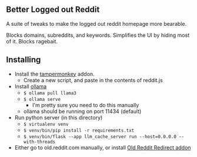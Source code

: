Better Logged out Reddit
------------------------

A suite of tweaks to make the logged out reddit homepage more bearable.

Blocks domains, subreddits, and keywords.  Simplifies the UI by hiding
most of it.  Blocks ragebait.


## Installing

 - Install the [tampermonkey](https://www.tampermonkey.net/) addon.
   + Create a new script, and paste in the contents of reddit.js
 - Install [ollama](https://ollama.com/)
   + `$ ollama pull llama3`
   + `$ ollama serve`
     - I'm pretty sure you need to do this manually
   + ollama should be running on port 11434 (default)
 - Run python server (in this directory)
   + `$ virtualenv venv`
   + `$ venv/bin/pip install -r requirements.txt`
   + `$ venv/bin/flask --app llm_cache_server run --host=0.0.0.0 --with-threads`
 - Either go to old.reddit.com manually, or install
   [Old Reddit Redirect addon](https://github.com/tom-james-watson/old-reddit-redirect)
